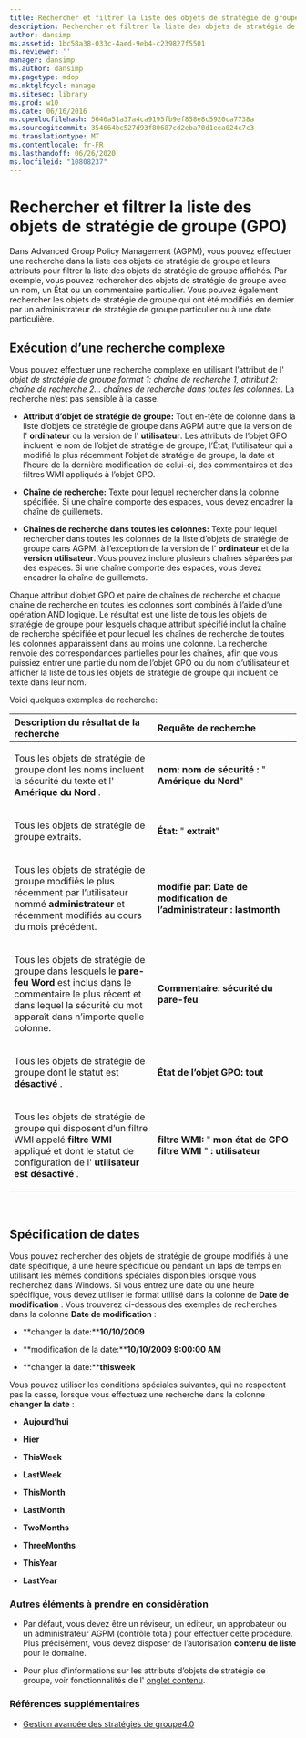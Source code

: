 ```yaml
---
title: Rechercher et filtrer la liste des objets de stratégie de groupe (GPO)
description: Rechercher et filtrer la liste des objets de stratégie de groupe (GPO)
author: dansimp
ms.assetid: 1bc58a38-033c-4aed-9eb4-c239827f5501
ms.reviewer: ''
manager: dansimp
ms.author: dansimp
ms.pagetype: mdop
ms.mktglfcycl: manage
ms.sitesec: library
ms.prod: w10
ms.date: 06/16/2016
ms.openlocfilehash: 5646a51a37a4ca9195fb9ef858e8c5920ca7738a
ms.sourcegitcommit: 354664bc527d93f80687cd2eba70d1eea024c7c3
ms.translationtype: MT
ms.contentlocale: fr-FR
ms.lasthandoff: 06/26/2020
ms.locfileid: "10808237"
---
```

# Rechercher et filtrer la liste des objets de stratégie de groupe (GPO)


Dans Advanced Group Policy Management (AGPM), vous pouvez effectuer une recherche dans la liste des objets de stratégie de groupe et leurs attributs pour filtrer la liste des objets de stratégie de groupe affichés. Par exemple, vous pouvez rechercher des objets de stratégie de groupe avec un nom, un État ou un commentaire particulier. Vous pouvez également rechercher les objets de stratégie de groupe qui ont été modifiés en dernier par un administrateur de stratégie de groupe particulier ou à une date particulière.

## Exécution d’une recherche complexe


Vous pouvez effectuer une recherche complexe en utilisant l’attribut de l' *objet de stratégie de groupe format 1: chaîne de recherche 1, attribut 2: chaîne de recherche 2... chaînes de recherche dans toutes les colonnes*. La recherche n’est pas sensible à la casse.

-   **Attribut d’objet de stratégie de groupe:** Tout en-tête de colonne dans la liste d’objets de stratégie de groupe dans AGPM autre que la version de l' **ordinateur** ou la version de l' **utilisateur**. Les attributs de l’objet GPO incluent le nom de l’objet de stratégie de groupe, l’État, l’utilisateur qui a modifié le plus récemment l’objet de stratégie de groupe, la date et l’heure de la dernière modification de celui-ci, des commentaires et des filtres WMI appliqués à l’objet GPO.

-   **Chaîne de recherche:** Texte pour lequel rechercher dans la colonne spécifiée. Si une chaîne comporte des espaces, vous devez encadrer la chaîne de guillemets.

-   **Chaînes de recherche dans toutes les colonnes:** Texte pour lequel rechercher dans toutes les colonnes de la liste d’objets de stratégie de groupe dans AGPM, à l’exception de la version de l' **ordinateur** et de la **version utilisateur**. Vous pouvez inclure plusieurs chaînes séparées par des espaces. Si une chaîne comporte des espaces, vous devez encadrer la chaîne de guillemets.

Chaque attribut d’objet GPO et paire de chaînes de recherche et chaque chaîne de recherche en toutes les colonnes sont combinés à l’aide d’une opération AND logique. Le résultat est une liste de tous les objets de stratégie de groupe pour lesquels chaque attribut spécifié inclut la chaîne de recherche spécifiée et pour lequel les chaînes de recherche de toutes les colonnes apparaissent dans au moins une colonne. La recherche renvoie des correspondances partielles pour les chaînes, afin que vous puissiez entrer une partie du nom de l’objet GPO ou du nom d’utilisateur et afficher la liste de tous les objets de stratégie de groupe qui incluent ce texte dans leur nom.

Voici quelques exemples de recherche:

<table>
<colgroup>
<col width="50%" />
<col width="50%" />
</colgroup>
<thead>
<tr class="header">
<th align="left">Description du résultat de la recherche</th>
<th align="left">Requête de recherche</th>
</tr>
</thead>
<tbody>
<tr class="odd">
<td align="left"><p>Tous les objets de stratégie de groupe dont les noms incluent la sécurité du texte <strong> </strong> et l' <strong> Amérique du Nord </strong> .</p></td>
<td align="left"><p><strong>nom: </strong><strong> nom de sécurité </strong><strong> : </strong> &quot; <strong> Amérique du Nord</strong>&quot;</p></td>
</tr>
<tr class="even">
<td align="left"><p>Tous les objets de stratégie de groupe extraits.</p></td>
<td align="left"><p><strong>État: </strong> &quot; <strong> extrait</strong>&quot;</p></td>
</tr>
<tr class="odd">
<td align="left"><p>Tous les objets de stratégie de groupe modifiés le plus récemment par l’utilisateur nommé <strong> administrateur </strong> et récemment modifiés au cours du mois précédent.</p></td>
<td align="left"><p><strong>modifié par: </strong><strong> Date de modification de l’administrateur </strong><strong> : </strong><strong> lastmonth</strong></p></td>
</tr>
<tr class="even">
<td align="left"><p>Tous les objets de stratégie de groupe dans lesquels le <strong> pare-feu Word </strong> est inclus dans le commentaire le plus récent et dans lequel la sécurité du mot <strong> </strong> apparaît dans n’importe quelle colonne.</p></td>
<td align="left"><p><strong>Commentaire: </strong><strong> sécurité du pare-feu </strong><strong></strong></p></td>
</tr>
<tr class="odd">
<td align="left"><p>Tous les objets de stratégie de groupe dont le statut est <strong> désactivé </strong> .</p></td>
<td align="left"><p><strong>État de l’objet GPO: </strong><strong> tout</strong></p></td>
</tr>
<tr class="even">
<td align="left"><p>Tous les objets de stratégie de groupe qui disposent d’un filtre WMI appelé <strong> filtre WMI </strong> appliqué et dont le statut de configuration de l' <strong> utilisateur est désactivé </strong> .</p></td>
<td align="left"><p><strong>filtre WMI: </strong> &quot; <strong> mon état de GPO filtre WMI </strong> &quot; <strong> : </strong><strong> utilisateur</strong></p></td>
</tr>
</tbody>
</table>

 

## Spécification de dates


Vous pouvez rechercher des objets de stratégie de groupe modifiés à une date spécifique, à une heure spécifique ou pendant un laps de temps en utilisant les mêmes conditions spéciales disponibles lorsque vous recherchez dans Windows. Si vous entrez une date ou une heure spécifique, vous devez utiliser le format utilisé dans la colonne de **Date de modification** . Vous trouverez ci-dessous des exemples de recherches dans la colonne **Date de modification** :

-   **changer la date:****10/10/2009**

-   **modification de la date:****10/10/2009 9:00:00 AM**

-   **changer la date:****thisweek**

Vous pouvez utiliser les conditions spéciales suivantes, qui ne respectent pas la casse, lorsque vous effectuez une recherche dans la colonne **changer la date** :

-   **Aujourd’hui**

-   **Hier**

-   **ThisWeek**

-   **LastWeek**

-   **ThisMonth**

-   **LastMonth**

-   **TwoMonths**

-   **ThreeMonths**

-   **ThisYear**

-   **LastYear**

### Autres éléments à prendre en considération

-   Par défaut, vous devez être un réviseur, un éditeur, un approbateur ou un administrateur AGPM (contrôle total) pour effectuer cette procédure. Plus précisément, vous devez disposer de l’autorisation **contenu de liste** pour le domaine.

-   Pour plus d’informations sur les attributs d’objets de stratégie de groupe, voir fonctionnalités de l' [onglet contenu](contents-tab-features-agpm40.md).

### Références supplémentaires

-   [Gestion avancée des stratégies de groupe4.0](advanced-group-policy-management-40.md)

 

 





